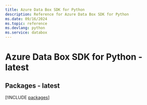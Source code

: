 ```yaml
---
title: Azure Data Box SDK for Python
description: Reference for Azure Data Box SDK for Python
ms.date: 09/16/2024
ms.topic: reference
ms.devlang: python
ms.service: databox
---
```

# Azure Data Box SDK for Python - latest
## Packages - latest
[!INCLUDE [packages](data-box-index.md)]